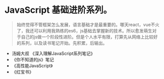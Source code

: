 # JavaScript 基础进阶系列。
> 始终觉得不管框架怎么发展，语言基础才是最重要的。哪天react，vue不火了，我还可以利用我熟练的es6，js基础去掌握新的技术。所以愈发萌生对于自己的js做一个阶段性进阶。但是个人水平有限，打算先从网络上比较好的系列，以及读书笔记开始。先积累，后输出。

* 汤姆大叔 《深入理解JavaScript系列笔记》
* 《你不知道的js》笔记
* 《高性能JavaScript》
* 《红宝书》